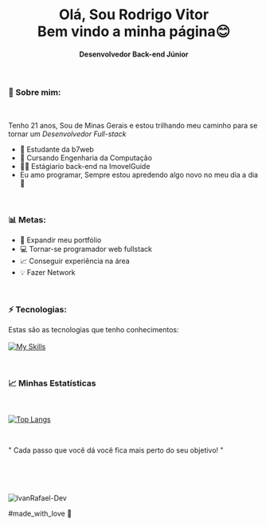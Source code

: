 <h1 style="text-align:center"> 
    Olá, Sou Rodrigo Vitor <br/>
    Bem vindo a minha página😊  
 </h1>


<h4 style="text-align:center"> Desenvolvedor Back-end Júnior</h4>
    <br>

### 🌼 Sobre mim:

<br>

Tenho 21 anos, Sou de Minas Gerais e estou trilhando meu caminho para se tornar um *Desenvolvedor Full-stack*

* 🚀 Estudante da b7web
* 🏫 Cursando Engenharia da Computação
* 👨‍💻 Estágiario back-end na ImovelGuide
* Eu amo programar, Sempre estou apredendo algo novo no meu dia a dia 🚀

<br>

### 📊 Metas:
* 📂 Expandir meu portfólio
* 💻 Tornar-se programador web fullstack
* 📈 Conseguir experiência na área
* 💡 Fazer Network

<br>


### ⚡ Tecnologias:
 Estas são as tecnologias que tenho conhecimentos: 
 <br> <br>
 [![My Skills](https://skillicons.dev/icons?i=js,html,css,typescript,wordpress,php)](https://skillicons.dev)

<Br>

### 📈 Minhas Estatísticas
<Br> 

 [![Top Langs](https://github-readme-stats.vercel.app/api/top-langs/?username=Rodrigo-Vitor&show_icons=true&layout=compact&card_width=443)](https://github.com/anuraghazra/github-readme-stats)

<br>

 " Cada passo que você dá você fica mais perto do seu objetivo! "
 
 <br />
<br />
<br />
<p align="left">
  <img src="https://komarev.com/ghpvc/?username=Rodrigo-Vitor" alt="IvanRafael-Dev" />
</p>
<p>
  #made_with_love 🖤
